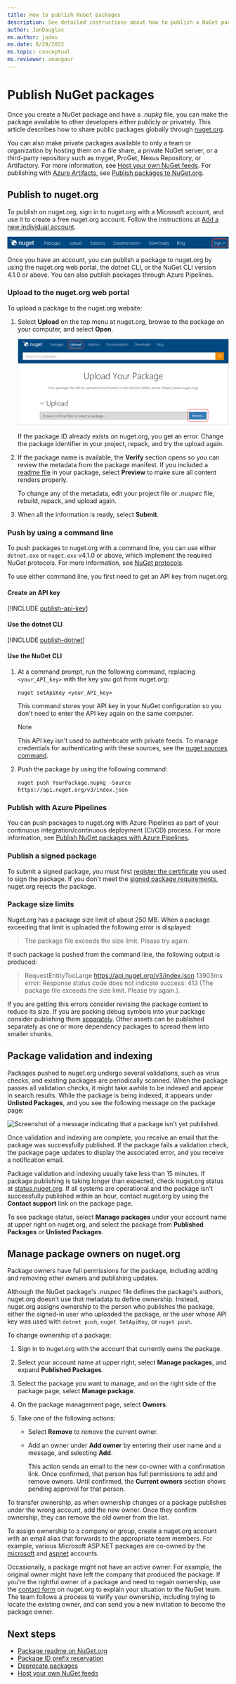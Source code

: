 ```yaml
---
title: How to publish NuGet packages
description: See detailed instructions about how to publish a NuGet package and manage package ownership on nuget.org.
author: JonDouglas
ms.author: jodou
ms.date: 8/29/2022
ms.topic: conceptual
ms.reviewer: anangaur
---
```


# Publish NuGet packages

Once you create a NuGet package and have a *.nupkg* file, you can make the package available to other developers either publicly or privately. This article describes how to share public packages globally through [nuget.org](https://www.nuget.org/packages/manage/upload).

You can also make private packages available to only a team or organization by hosting them on a file share, a private NuGet server, or a third-party repository such as myget, ProGet, Nexus Repository, or Artifactory. For more information, see [Host your own NuGet feeds](../hosting-packages/overview.md). For publishing with [Azure Artifacts](https://www.visualstudio.com/docs/package/nuget/publish), see [Publish packages to NuGet.org](/azure/devops/artifacts/nuget/publish-to-nuget-org).

## Publish to nuget.org

To publish on nuget.org, sign in to nuget.org with a Microsoft account, and use it to create a free nuget.org account. Follow the instructions at [Add a new individual account](individual-accounts.md#add-a-new-individual-account).

![Screenshot that shows the NuGet sign in link.](media/publish-nuget-signin.png)

Once you have an account, you can publish a package to nuget.org by using the nuget.org web portal, the dotnet CLI, or the NuGet CLI version 4.1.0 or above. You can also publish packages through Azure Pipelines.

### Upload to the nuget.org web portal

To upload a package to the nuget.org website:

1. Select **Upload** on the top menu at nuget.org, browse to the package on your computer, and select **Open**.

   ![Screenshot that shows the Upload dialog on nuget.org](media/publish-upload-package.png)

   If the package ID already exists on nuget.org, you get an error. Change the package identifier in your project, repack, and try the upload again.

1. If the package name is available, the **Verify** section opens so you can review the metadata from the package manifest. If you included a [readme file](../nuget-org/package-readme-on-nuget-org.md) in your package, select  **Preview** to make sure all content renders properly.

   To change any of the metadata, edit your project file or *.nuspec* file, rebuild, repack, and upload again.

1. When all the information is ready, select **Submit**.

### Push by using a command line

To push packages to nuget.org with a command line, you can use either `dotnet.exe` or `nuget.exe` v4.1.0 or above, which implement the required NuGet protocols. For more information, see [NuGet protocols](../api/nuget-protocols.md).

To use either command line, you first need to get an API key from nuget.org.

#### Create an API key

[!INCLUDE [publish-api-key](../quickstart/includes/publish-api-key-with-link.md)]

#### Use the dotnet CLI

[!INCLUDE [publish-dotnet](../quickstart/includes/publish-dotnet.md)]

#### Use the NuGet CLI

1. At a command prompt, run the following command, replacing `<your_API_key>` with the key you got from nuget.org:

    ```cli
    nuget setApiKey <your_API_key>
    ```

    This command stores your API key in your NuGet configuration so you don't need to enter the API key again on the same computer.

    > [!NOTE]
    > This API key isn't used to authenticate with private feeds. To manage credentials for authenticating with these sources, see the [nuget sources command](../reference/cli-reference/cli-ref-sources.md).

1. Push the package by using the following command:

    ```cli
    nuget push YourPackage.nupkg -Source https://api.nuget.org/v3/index.json
    ```

### Publish with Azure Pipelines

You can push packages to nuget.org with Azure Pipelines as part of your continuous integration/continuous deployment (CI/CD) process. For more information, see [Publish NuGet packages with Azure Pipelines](/azure/devops/pipelines/artifacts/nuget).

### Publish a signed package

To submit a signed package, you must first [register the certificate](../create-packages/Sign-a-Package.md#register-the-certificate-on-nugetorg) you used to sign the package. If you don't meet the [signed package requirements](../reference/Signed-Packages-Reference.md#signature-requirements-on-nugetorg), nuget.org rejects the package.

### Package size limits

Nuget.org has a package size limit of about 250 MB. When a package exceeding that limit is uploaded the following error is displayed:

> The package file exceeds the size limit. Please try again.

If such package is pushed from the command line, the following output is produced:

> RequestEntityTooLarge https://api.nuget.org/v3/index.json 13903ms
> error: Response status code does not indicate success: 413 (The package file exceeds the size limit. Please try again.).

If you are getting this errors consider revising the package content to reduce its size. If you are packing debug symbols into your package consider publishing them [separately](../create-packages/Symbol-Packages-snupkg.md). Other assets can be published separately as one or more dependency packages to spread them into smaller chunks.

## Package validation and indexing

Packages pushed to nuget.org undergo several validations, such as virus checks, and existing packages are periodically scanned. When the package passes all validation checks, it might take awhile to be indexed and appear in search results. While the package is being indexed, it appears under **Unlisted Packages**, and you see the following message on the package page:

![Screenshot of a message indicating that a package isn't yet published.](media/publish_NotYetIndexed.png)

Once validation and indexing are complete, you receive an email that the package was successfully published. If the package fails a validation check, the package page updates to display the associated error, and you receive a notification email.

Package validation and indexing usually take less than 15 minutes. If package publishing is taking longer than expected, check nuget.org status at [status.nuget.org](https://status.nuget.org/). If all systems are operational and the package isn't successfully published within an hour, contact nuget.org by using the **Contact support** link on the package page.

To see package status, select **Manage packages** under your account name at upper right on nuget.org, and select the package from **Published Packages** or **Unlisted Packages**.

<a name="managing-package-owners-on-nugetorg"></a>
## Manage package owners on nuget.org

Package owners have full permissions for the package, including adding and removing other owners and publishing updates.

Although the NuGet package's *.nuspec* file defines the package's authors, nuget.org doesn't use that metadata to define ownership. Instead, nuget.org assigns ownership to the person who publishes the package, either the signed-in user who uploaded the package, or the user whose API key was used with `dotnet push`, `nuget SetApiKey`, or `nuget push`.

To change ownership of a package:

1. Sign in to nuget.org with the account that currently owns the package.
1. Select your account name at upper right, select **Manage packages**, and expand **Published Packages**.
1. Select the package you want to manage, and on the right side of the package page, select **Manage package**.
1. On the package management page, select **Owners**.
1. Take one of the following actions:

   - Select **Remove** to remove the current owner.
   - Add an owner under **Add owner** by entering their user name and a message, and selecting **Add**.

     This action sends an email to the new co-owner with a confirmation link. Once confirmed, that person has full permissions to add and remove owners. Until confirmed, the **Current owners** section shows pending approval for that person.

To transfer ownership, as when ownership changes or a package publishes under the wrong account, add the new owner. Once they confirm ownership, they can remove the old owner from the list.

To assign ownership to a company or group, create a nuget.org account with an email alias that forwards to the appropriate team members. For example, various Microsoft ASP.NET packages are co-owned by the [microsoft](https://nuget.org/profiles/microsoft) and [aspnet](https://nuget.org/profiles/aspnet) accounts.

Occasionally, a package might not have an active owner. For example, the original owner might have left the company that produced the package. If you're the rightful owner of a package and need to regain ownership, use the [contact form](https://www.nuget.org/policies/Contact) on nuget.org to explain your situation to the NuGet team. The team follows a process to verify your ownership, including trying to locate the existing owner, and can send you a new invitation to become the package owner.

## Next steps

- [Package readme on NuGet.org](package-readme-on-nuget-org.md)
- [Package ID prefix reservation](id-prefix-reservation.md)
- [Deprecate packages](deprecate-packages.md)
- [Host your own NuGet feeds](../hosting-packages/overview.md)
